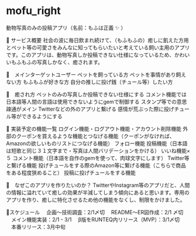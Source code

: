 # mofu_right
動物写真のみの投稿アプリ（名前：もふは正義 :sparkles: ）

:feet: サービス概要
社会の波に毎日飲まれ続けて、（もふもふの）癒しに飢えた方用とペット等の可愛さをみんなに知ってもらいたいと考えている飼い主用のアプリです。このアプリは、動物写真しか投稿できない仕様になっているため、かわいいもふもふの写真しかなく、癒されます。

:feet:　メインターゲットユーザー
ペットを飼っている方
ペットを事情があり飼えない方
もふもふが好きな方
自分の推しに投げ銭（チュール等）したい方

:feet:　癒され方
ペットのみの写真しか投稿できない仕様にする
コメント機能では日本語等人間の言語は使用できないようにgemで制御する
スタンプ等での意思疎通がメイン
Twitterなどの外のアプリと繫げる
感情が荒ぶった際に投げチュール等ができるようにする

:feet: 実装予定の機能一覧
ログイン機能・ログアウト機能・アカウント削除機能
外部のクーポンを買えるような機能とつなげる機能（クーポンがなければ、Amazonの欲しいものリストにつなげる機能）
フォロー機能
投稿機能（日本語は短歌と同じ３１文字まで・写真は人間バリデーションをかける）
いいね機能×５
コメント機能（日本語を自作のgemを使って、肉球文字にします）
Twitter等と繋げる機能
投げチュールをする際のAmazon等に繋げる機能（こちらで商品をある程度狭めること）
投稿に投げチュールをする機能

:feet:　なぜこのアプリを作りたいのか？
TwitterやInstagram等のアプリだと、人間の情報に溢れていて癒しの効果が半減してしまう傾向にあると思います。専用のアプリを作り、癒しに特化させるため他の機能をなくし、制限をかけました。

:feet:スケジュール
　企画〜技術調査：2/1〆切
　README〜ER図作成：2/1 〆切
　メイン機能実装：2/1 - 3/1
　β版をRUNTEQ内リリース（MVP）：3/1〆切
　本番リリース：3月中旬